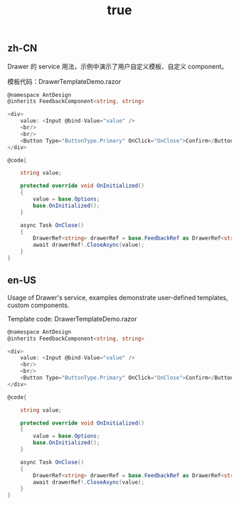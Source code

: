 ﻿---
order: 10
title:
  zh-CN: 服务方式创建
  en-US: Drawer's service
---

## zh-CN

Drawer 的 service 用法，示例中演示了用户自定义模板、自定义 component。

模板代码：DrawerTemplateDemo.razor

```csharp
@namespace AntDesign
@inherits FeedbackComponent<string, string>

<div>
    value: <Input @bind-Value="value" />
    <br/>
    <br/>
    <Button Type="ButtonType.Primary" OnClick="OnClose">Confirm</Button>
</div>

@code{

    string value;

    protected override void OnInitialized()
    {
        value = base.Options;
        base.OnInitialized();
    }

    async Task OnClose()
    {
        DrawerRef<string> drawerRef = base.FeedbackRef as DrawerRef<string>;
        await drawerRef!.CloseAsync(value);
    }
}
```

## en-US

Usage of Drawer's service, examples demonstrate user-defined templates, custom components.

Template code: DrawerTemplateDemo.razor

```csharp
@namespace AntDesign
@inherits FeedbackComponent<string, string>

<div>
    value: <Input @bind-Value="value" />
    <br/>
    <br/>
    <Button Type="ButtonType.Primary" OnClick="OnClose">Confirm</Button>
</div>

@code{

    string value;

    protected override void OnInitialized()
    {
        value = base.Options;
        base.OnInitialized();
    }

    async Task OnClose()
    {
        DrawerRef<string> drawerRef = base.FeedbackRef as DrawerRef<string>;
        await drawerRef!.CloseAsync(value);
    }
}
```
